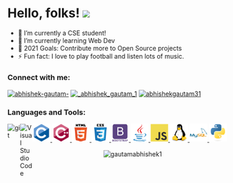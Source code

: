 # Hello, folks! <img src="https://raw.githubusercontent.com/MartinHeinz/MartinHeinz/master/wave.gif" width="30px">

- 🔭 I’m currently a CSE student!
- 🌱 I’m currently learning Web Dev
- 🥅 2021 Goals: Contribute more to Open Source projects
- ⚡ Fun fact: I love to play football and listen lots of music.

<h3 align="left">Connect with me:</h3>
<p align="left">
<a href="https://linkedin.com/in/abhishek-gautam-" target="blank"><img align="center" src="https://cdn.jsdelivr.net/npm/simple-icons@3.0.1/icons/linkedin.svg" alt="abhishek-gautam-" height="30" width="40" /></a>
<a href="https://instagram.com/_abhishek_gautam_1" target="blank"><img align="center" src="https://cdn.jsdelivr.net/npm/simple-icons@3.0.1/icons/instagram.svg" alt="_abhishek_gautam_1" height="30" width="40" /></a>
<a href="https://www.hackerrank.com/abhishekgautam31" target="blank"><img align="center" src="https://cdn.jsdelivr.net/npm/simple-icons@3.0.1/icons/hackerrank.svg" alt="abhishekgautam31" height="30" width="40" /></a>
</p>

<h3 align="left">Languages and Tools:</h3>
<img align="left" src="https://avatars3.githubusercontent.com/u/18133?s=200&v=4" alt="git" width=28px />
<p align="left"> <a href="https://www.cprogramming.com/" target="_blank"> <img src="https://raw.githubusercontent.com/devicons/devicon/master/icons/c/c-original.svg" alt="c" width="40" height="40"/> </a> <a href="https://www.w3schools.com/cpp/" target="_blank"> <img src="https://raw.githubusercontent.com/devicons/devicon/master/icons/cplusplus/cplusplus-original.svg" alt="cplusplus" width="40" height="40"/> </a>  <a href="https://www.w3.org/html/" target="_blank"> <img src="https://raw.githubusercontent.com/devicons/devicon/master/icons/html5/html5-original-wordmark.svg" alt="html5" width="40" height="40"/> </a><a href="https://www.w3schools.com/css/" target="_blank"> <img src="https://raw.githubusercontent.com/devicons/devicon/master/icons/css3/css3-original-wordmark.svg" alt="css3" width="40" height="40"/> </a><a href="https://getbootstrap.com" target="_blank"> <img src="https://raw.githubusercontent.com/devicons/devicon/master/icons/bootstrap/bootstrap-plain-wordmark.svg" alt="bootstrap" width="40" height="40"/> </a>  <a href="https://www.java.com" target="_blank"> <img src="https://raw.githubusercontent.com/devicons/devicon/master/icons/java/java-original.svg" alt="java" width="40" height="40"/> </a> <a href="https://developer.mozilla.org/en-US/docs/Web/JavaScript" target="_blank"> <img src="https://raw.githubusercontent.com/devicons/devicon/master/icons/javascript/javascript-original.svg" alt="javascript" width="40" height="40"/> </a> <a href="https://www.linux.org/" target="_blank"> <img src="https://raw.githubusercontent.com/devicons/devicon/master/icons/linux/linux-original.svg" alt="linux" width="40" height="40"/> </a> <a href="https://www.mysql.com/" target="_blank"> <img src="https://raw.githubusercontent.com/devicons/devicon/master/icons/mysql/mysql-original-wordmark.svg" alt="mysql" width="40" height="40"/> </a> <a href="https://www.python.org" target="_blank"> <img src="https://raw.githubusercontent.com/devicons/devicon/master/icons/python/python-original.svg" alt="python" width="40" height="40"/> </a><img align="left" src="https://upload.wikimedia.org/wikipedia/commons/thumb/9/9a/Visual_Studio_Code_1.35_icon.svg/1200px-Visual_Studio_Code_1.35_icon.svg.png" alt="Visual Studio Code" width=28px /> </p>

<p align="center" margin="20px"><img align="center" src="https://github-readme-stats.vercel.app/api?username=gautamabhishek1&show_icons=true&locale=en" alt="gautamabhishek1" /></p>
